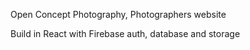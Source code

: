 Open Concept Photography,
Photographers website

Build in React with Firebase auth, database and storage

